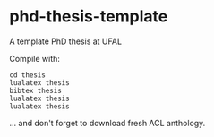 # phd-thesis-template
A template PhD thesis at UFAL

Compile with:

```
cd thesis
lualatex thesis
bibtex thesis
lualatex thesis
lualatex thesis
```

... and don't forget to download fresh ACL anthology.
